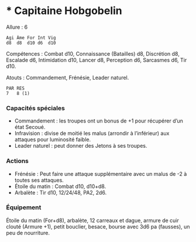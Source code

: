 # * Capitaine Hobgobelin

Allure : 6

	Agi	Âme	For	Int	Vig
	d8	d8	d10	d6	d10

Compétences : Combat d10, Connaissance (Batailles) d8, Discrétion d8, Escalade d6, Intimidation d10, Lancer d8, Perception d6, Sarcasmes d6, Tir d10.

Atouts : Commandement, Frénésie, Leader naturel.

	PAR	RES
	7	8 (1)

### Capacités spéciales
- Commandement : les troupes ont un bonus de +1 pour récupérer d’un état Secoué.
- Infravision : divise de moitié les malus (arrondir à l’inférieur) aux attaques pour luminosité faible.
- Leader naturel : peut donner des Jetons à ses troupes.

### Actions
- Frénésie : Peut faire une attaque supplémentaire avec un malus de -2 à toutes ses attaques.
- Étoile du matin : Combat d10, d10+d8.
- Arbalète : Tir d10, 12/24/48, PA2, 2d6.

### Équipement
Étoile du matin (For+d8), arbalète, 12 carreaux et dague, armure de cuir clouté (Armure +1), petit bouclier, besace, bourse avec 3d6 pa (fausses), un peu de nourriture.

